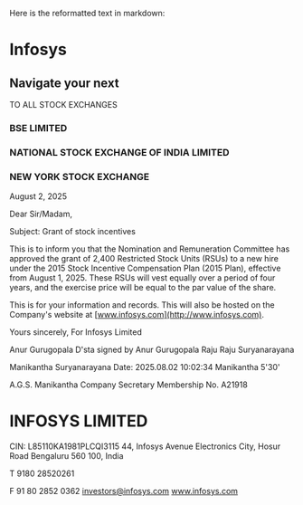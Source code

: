 Here is the reformatted text in markdown:

# Infosys

## Navigate your next

TO ALL STOCK EXCHANGES

### BSE LIMITED
### NATIONAL STOCK EXCHANGE OF INDIA LIMITED
### NEW YORK STOCK EXCHANGE

August 2, 2025

Dear Sir/Madam,

Subject: Grant of stock incentives

This is to inform you that the Nomination and Remuneration Committee has approved the grant of 2,400 Restricted Stock Units (RSUs) to a new hire under the 2015 Stock Incentive Compensation Plan (2015 Plan), effective from August 1, 2025. These RSUs will vest equally over a period of four years, and the exercise price will be equal to the par value of the share.

This is for your information and records. This will also be hosted on the Company's website at [www.infosys.com](http://www.infosys.com).

Yours sincerely,
For Infosys Limited

Anur Gurugopala D'sta
signed by Anur
Gurugopala Raju
Raju Suryanarayana

Manikantha
Suryanarayana Date: 2025.08.02 10:02:34
Manikantha 5'30'

A.G.S. Manikantha
Company Secretary
Membership No. A21918

# INFOSYS LIMITED

CIN: L85110KA1981PLCQI3115
44, Infosys Avenue
Electronics City, Hosur Road
Bengaluru 560 100, India

T 9180 28520261

F 91 80 2852 0362
investors@infosys.com
www.infosys.com